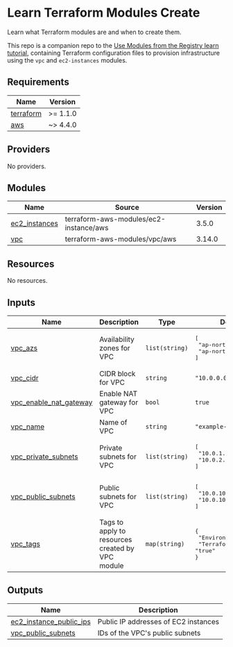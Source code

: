 # Learn Terraform Modules Create

Learn what Terraform modules are and when to create them.

This repo is a companion repo to the [Use Modules from the Registry learn tutorial](https://learn.hashicorp.com/tutorials/terraform/module-use?in=terraform/modules), containing Terraform configuration files to provision infrastructure using the `vpc` and `ec2-instances` modules.<!-- BEGINNING OF PRE-COMMIT-TERRAFORM DOCS HOOK -->
## Requirements

| Name | Version |
|------|---------|
| <a name="requirement_terraform"></a> [terraform](#requirement\_terraform) | >= 1.1.0 |
| <a name="requirement_aws"></a> [aws](#requirement\_aws) | ~> 4.4.0 |

## Providers

No providers.

## Modules

| Name | Source | Version |
|------|--------|---------|
| <a name="module_ec2_instances"></a> [ec2\_instances](#module\_ec2\_instances) | terraform-aws-modules/ec2-instance/aws | 3.5.0 |
| <a name="module_vpc"></a> [vpc](#module\_vpc) | terraform-aws-modules/vpc/aws | 3.14.0 |

## Resources

No resources.

## Inputs

| Name | Description | Type | Default | Required |
|------|-------------|------|---------|:--------:|
| <a name="input_vpc_azs"></a> [vpc\_azs](#input\_vpc\_azs) | Availability zones for VPC | `list(string)` | <pre>[<br>  "ap-northeast-2a",<br>  "ap-northeast-2c"<br>]</pre> | no |
| <a name="input_vpc_cidr"></a> [vpc\_cidr](#input\_vpc\_cidr) | CIDR block for VPC | `string` | `"10.0.0.0/16"` | no |
| <a name="input_vpc_enable_nat_gateway"></a> [vpc\_enable\_nat\_gateway](#input\_vpc\_enable\_nat\_gateway) | Enable NAT gateway for VPC | `bool` | `true` | no |
| <a name="input_vpc_name"></a> [vpc\_name](#input\_vpc\_name) | Name of VPC | `string` | `"example-vpc"` | no |
| <a name="input_vpc_private_subnets"></a> [vpc\_private\_subnets](#input\_vpc\_private\_subnets) | Private subnets for VPC | `list(string)` | <pre>[<br>  "10.0.1.0/24",<br>  "10.0.2.0/24"<br>]</pre> | no |
| <a name="input_vpc_public_subnets"></a> [vpc\_public\_subnets](#input\_vpc\_public\_subnets) | Public subnets for VPC | `list(string)` | <pre>[<br>  "10.0.101.0/24",<br>  "10.0.102.0/24"<br>]</pre> | no |
| <a name="input_vpc_tags"></a> [vpc\_tags](#input\_vpc\_tags) | Tags to apply to resources created by VPC module | `map(string)` | <pre>{<br>  "Environment": "dev",<br>  "Terraform": "true"<br>}</pre> | no |

## Outputs

| Name | Description |
|------|-------------|
| <a name="output_ec2_instance_public_ips"></a> [ec2\_instance\_public\_ips](#output\_ec2\_instance\_public\_ips) | Public IP addresses of EC2 instances |
| <a name="output_vpc_public_subnets"></a> [vpc\_public\_subnets](#output\_vpc\_public\_subnets) | IDs of the VPC's public subnets |
<!-- END OF PRE-COMMIT-TERRAFORM DOCS HOOK -->
